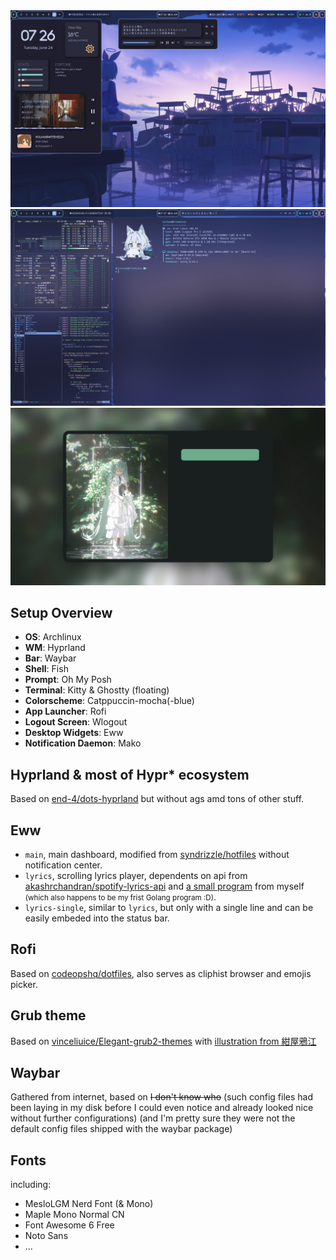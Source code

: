 <img src="https://github.com/Uyanide/backgrounds/blob/master/screenshots/desktop.jpg?raw=true"/>
<img src="https://github.com/Uyanide/backgrounds/blob/master/screenshots/tiling.jpg?raw=true"/>
<img src="https://github.com/Uyanide/backgrounds/blob/master/screenshots/grub.jpg?raw=true"/>

## Setup Overview

-   **OS**: Archlinux
-   **WM**: Hyprland
-   **Bar**: Waybar
-   **Shell**: Fish
-   **Prompt**: Oh My Posh
-   **Terminal**: Kitty & Ghostty (floating)
-   **Colorscheme**: Catppuccin-mocha(-blue)
-   **App Launcher**: Rofi
-   **Logout Screen**: Wlogout
-   **Desktop Widgets**: Eww
-   **Notification Daemon**: Mako

## Hyprland & most of Hypr\* ecosystem

Based on [end-4/dots-hyprland](https://github.com/end-4/dots-hyprland) but without ags amd tons of other stuff.

## Eww

-   `main`, main dashboard, modified from [syndrizzle/hotfiles](https://github.com/syndrizzle/hotfiles/tree/bspwm) without notification center.
-   `lyrics`, scrolling lyrics player, dependents on api from [akashrchandran/spotify-lyrics-api](https://github.com/akashrchandran/spotify-lyrics-api) and [a small program](https://github.com/Uyanide/spotify-lyrics) from myself <small>(which also happens to be my frist Golang program :D)</small>.
-   `lyrics-single`, similar to `lyrics`, but only with a single line and can be easily embeded into the status bar.

## Rofi

Based on [codeopshq/dotfiles](https://github.com/codeopshq/dotfiles), also serves as cliphist browser and emojis picker.

## Grub theme

Based on [vinceliuice/Elegant-grub2-themes](https://github.com/vinceliuice/Elegant-grub2-themes) with [illustration from 紺屋鴉江](https://www.pixiv.net/artworks/119683453)

## Waybar

Gathered from internet, based on <s>I don't know who</s> (such config files had been laying in my disk before I could even notice and already looked nice without further configurations) (and I'm pretty sure they were not the default config files shipped with the waybar package)

## Fonts

including:

-   MesloLGM Nerd Font (& Mono)
-   Maple Mono Normal CN
-   Font Awesome 6 Free
-   Noto Sans
-   ...
